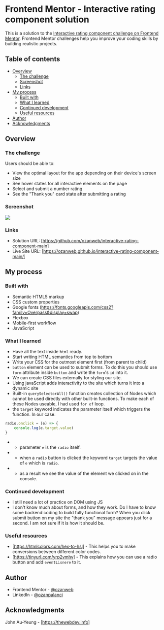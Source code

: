 # Frontend Mentor - Interactive rating component solution

This is a solution to the [Interactive rating component challenge on Frontend Mentor](https://www.frontendmentor.io/challenges/interactive-rating-component-koxpeBUmI). Frontend Mentor challenges help you improve your coding skills by building realistic projects. 

## Table of contents

- [Overview](#overview)
  - [The challenge](#the-challenge)
  - [Screenshot](#screenshot)
  - [Links](#links)
- [My process](#my-process)
  - [Built with](#built-with)
  - [What I learned](#what-i-learned)
  - [Continued development](#continued-development)
  - [Useful resources](#useful-resources)
- [Author](#author)
- [Acknowledgments](#acknowledgments)

## Overview

### The challenge

Users should be able to:

- View the optimal layout for the app depending on their device's screen size
- See hover states for all interactive elements on the page
- Select and submit a number rating
- See the "Thank you" card state after submitting a rating

### Screenshot

![](./screenshot.png)

### Links

- Solution URL: [https://github.com/ozanweb/interactive-rating-component-main]
- Live Site URL: [https://ozanweb.github.io/interactive-rating-component-main/]

## My process

### Built with

- Semantic HTML5 markup
- CSS custom properties
- Google fonts (https://fonts.googleapis.com/css2?family=Overpass&display=swap)
- Flexbox
- Mobile-first workflow
- JavaScript

### What I learned

- Have all the text inside ```html``` ready.
- Start writing HTML semantics from top to bottom
- Write your CSS for the outmost element first (from parent to child)
- ```button``` element can be used to submit forms. To do this you should use ```form``` attribute inside ```button``` and write the ```form```'s ```id``` into it.
- We can create CSS files externally for styling our site.
- Using javaScript adds interactivity to the site which turns it into a dynamic site
- Built-in ```querySelectorAll()``` function creates collection of Nodes which cannot be used directly with other built-in functions. To make each of these Nodes useable, I had used ```for of``` loop.
- the ```target``` keyword indicates the parameter itself which triggers the function. In our case:
```js
radio.onclick = (e) => {
    console.log(e.target.value)
}
```
- - parameter ```e``` is the ```radio``` itself. 
- - when a ```radio``` button is clicked the keyword ```target``` targets the value of ```e``` which is ```radio```.
- - as a result we see the value of the element we clicked on in the console.

### Continued development

- I still need a lot of practice on DOM using JS
- I don't know much about forms, and how they work. Do I have to know some backend coding to build fully functional form? When you click submit button on my site the "thank you" message appears just for a second. I am not sure if it is how it should be.

### Useful resources

- [https://htmlcolors.com/hex-to-hsl] - This helps you to make conversions between different color codes.
- [https://tinyurl.com/yrp2vmhv] - This explains how you can use a radio button and add ```eventLisnere``` to it.

## Author

- Frontend Mentor - [@ozanweb](https://www.frontendmentor.io/profile/ozanweb)
- LinkedIn - [@ozanpalanci](https://www.linkedin.com/in/ozanpalanci/)


## Acknowledgments

John Au-Yeung - [https://thewebdev.info]

